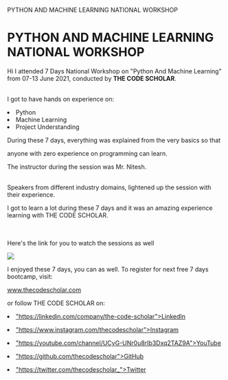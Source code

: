 PYTHON AND MACHINE LEARNING NATIONAL WORKSHOP
# PYTHON AND MACHINE LEARNING NATIONAL WORKSHOP

Hi I attended 7 Days National Workshop on "Python And Machine Learning" from 07-13 June 2021, conducted by <b> THE CODE SCHOLAR</b>.


<br>I got to have hands on experience on:

<li>Python

<li>Machine Learning

<li>Project Understanding

<br>

During these 7 days, everything was explained from the very basics so that

anyone with zero experience on programming can learn.

 

The instructor during the session was Mr. Nitesh.

<br>Speakers from different industry domains, lightened up the session with their experience.

I got to learn a lot during these 7 days and it was an amazing experience learning with THE CODE SCHOLAR.<br>


<br><br>Here's the link for you to watch the sessions as well<br>

 

<a href="https://www.youtube.com/watch?v=feCL8qbjgN0&list=PL3Hnv9OFTJvW4zFKj0qXOpkoNe4AQTzCF&index=1"> <img src="https://github.com/thecodescholar/tcs_data/blob/main/PYTHON%20AND%20MACHINE%20LEARNING.png"> </a>



I enjoyed these 7 days, you can as well. To register for next free 7 days bootcamp, visit:

<a href="http://www.thecodescholar.com"> www.thecodescholar.com </a>

or follow THE CODE SCHOLAR on:

<li><a href=

"https://linkedin.com/company/the-code-scholar">LinkedIn</a>

<li><a href=

"https://www.instagram.com/thecodescholar">Instagram</a>

<li><a href=

"https://youtube.com/channel/UCyG-UNr0u8rIb3Dxq2TAZ9A">YouTube</a>

<li><a href=

"https://github.com/thecodescholar">GitHub</a>

<li><a href=

"https://twitter.com/thecodescholar_">Twitter</a>


